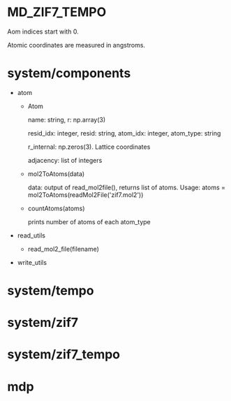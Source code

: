 # MD_ZIF7_TEMPO

Aom indices start with 0.

Atomic coordinates are measured in angstroms.

# system/components

- atom
  - Atom

    name: string, r: np.array(3)
    
    resid_idx: integer, resid: string, atom_idx: integer, atom_type: string

    r_internal: np.zeros(3). Lattice coordinates

    adjacency: list of integers
    
  - mol2ToAtoms(data)
 
    data: output of read_mol2file(), returns list of atoms. Usage: atoms = mol2ToAtoms(readMol2File('zif7.mol2'))

  - countAtoms(atoms)
 
    prints number of atoms of each atom_type

- read_utils
  - read_mol2_file(filename)
- write_utils
# system/tempo

# system/zif7

# system/zif7_tempo

# mdp
